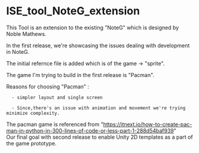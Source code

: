# ISE_tool_NoteG_extension

This Tool is an extension to the existing "NoteG" which is designed by Noble Mathews.

In the first release, we're showcasing the issues dealing with development in NoteG.

The initial refernce file is added which is of the game -> "sprite". 

The game I'm trying to build in the first release is "Pacman".
 
Reasons for choosing "Pacman" :
      
      - simpler layout and single screen
      
      - Since,there's an issue with animation and movement we're trying minimize complexity.
      
The pacman game is referenced from  "https://itnext.io/how-to-create-pac-man-in-python-in-300-lines-of-code-or-less-part-1-288d54baf939"   
Our final goal with second release to enable Unity 2D templates as a part of the game prototype.
